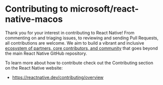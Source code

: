 # Contributing to microsoft/react-native-macos

Thank you for your interest in contributing to React Native! From commenting on and triaging issues, to reviewing and sending Pull Requests, all contributions are welcome.
We aim to build a vibrant and inclusive [ecosystem of partners, core contributors, and community](ECOSYSTEM.md) that goes beyond the main React Native GitHub repository.

To learn more about how to contribute check out the Contributing section on the React Native website:
* https://reactnative.dev/contributing/overview
